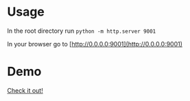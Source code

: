 # Usage
In the root directory run
`python -m http.server 9001`

In your browser go to [http://0.0.0.0:9001](http://0.0.0.0:9001)

# Demo
[Check it out!](https://youtu.be/xF7u4Az_kM0)
